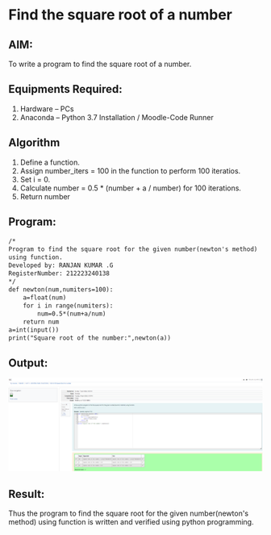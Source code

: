 # Find the square root of a number

## AIM:
To write a program to find the square root of a number.

## Equipments Required:
1. Hardware – PCs
2. Anaconda – Python 3.7 Installation / Moodle-Code Runner

## Algorithm
1. Define a function.
2. Assign number_iters = 100 in the function to perform 100 iteratios.
3. Set i = 0.
4. Calculate  number = 0.5 * (number + a / number) for 100 iterations.
5. Return number

## Program:
```
/*
Program to find the square root for the given number(newton's method) using function.
Developed by: RANJAN KUMAR .G
RegisterNumber: 212223240138 
*/
def newton(num,numiters=100):
    a=float(num)
    for i in range(numiters):
        num=0.5*(num+a/num)
    return num
a=int(input())
print("Square root of the number:",newton(a))
```

## Output:
![alt text](<Screenshot 2024-04-09 151732-1.png>)


## Result:
Thus the program to find the square root for the given number(newton's method) using function is written and verified using python programming.

